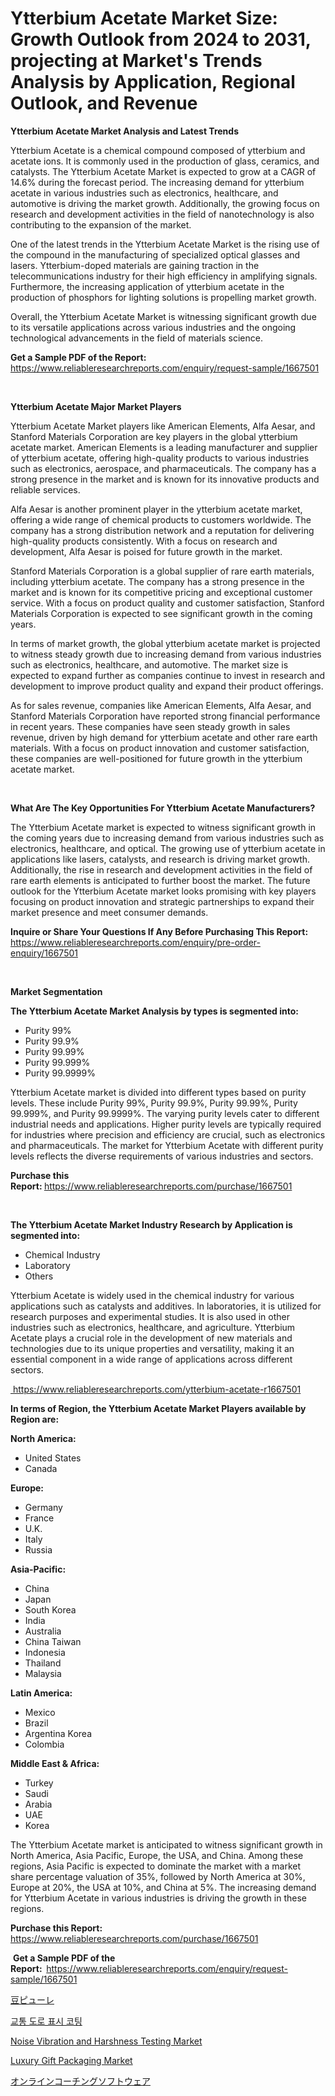 <p><h1>Ytterbium Acetate Market Size: Growth Outlook from 2024 to 2031, projecting at Market's Trends Analysis by Application, Regional Outlook, and Revenue</h1></p><p><strong>Ytterbium Acetate Market Analysis and Latest Trends</strong></p>
<p><p>Ytterbium Acetate is a chemical compound composed of ytterbium and acetate ions. It is commonly used in the production of glass, ceramics, and catalysts. The Ytterbium Acetate Market is expected to grow at a CAGR of 14.6% during the forecast period. The increasing demand for ytterbium acetate in various industries such as electronics, healthcare, and automotive is driving the market growth. Additionally, the growing focus on research and development activities in the field of nanotechnology is also contributing to the expansion of the market.</p><p>One of the latest trends in the Ytterbium Acetate Market is the rising use of the compound in the manufacturing of specialized optical glasses and lasers. Ytterbium-doped materials are gaining traction in the telecommunications industry for their high efficiency in amplifying signals. Furthermore, the increasing application of ytterbium acetate in the production of phosphors for lighting solutions is propelling market growth.</p><p>Overall, the Ytterbium Acetate Market is witnessing significant growth due to its versatile applications across various industries and the ongoing technological advancements in the field of materials science.</p></p>
<p><strong>Get a Sample PDF of the Report:&nbsp;</strong> <a href="https://www.reliableresearchreports.com/enquiry/request-sample/1667501">https://www.reliableresearchreports.com/enquiry/request-sample/1667501</a></p>
<p>&nbsp;</p>
<p><strong>Ytterbium Acetate Major Market Players</strong></p>
<p><p>Ytterbium Acetate Market players like American Elements, Alfa Aesar, and Stanford Materials Corporation are key players in the global ytterbium acetate market. American Elements is a leading manufacturer and supplier of ytterbium acetate, offering high-quality products to various industries such as electronics, aerospace, and pharmaceuticals. The company has a strong presence in the market and is known for its innovative products and reliable services.</p><p>Alfa Aesar is another prominent player in the ytterbium acetate market, offering a wide range of chemical products to customers worldwide. The company has a strong distribution network and a reputation for delivering high-quality products consistently. With a focus on research and development, Alfa Aesar is poised for future growth in the market.</p><p>Stanford Materials Corporation is a global supplier of rare earth materials, including ytterbium acetate. The company has a strong presence in the market and is known for its competitive pricing and exceptional customer service. With a focus on product quality and customer satisfaction, Stanford Materials Corporation is expected to see significant growth in the coming years.</p><p>In terms of market growth, the global ytterbium acetate market is projected to witness steady growth due to increasing demand from various industries such as electronics, healthcare, and automotive. The market size is expected to expand further as companies continue to invest in research and development to improve product quality and expand their product offerings.</p><p>As for sales revenue, companies like American Elements, Alfa Aesar, and Stanford Materials Corporation have reported strong financial performance in recent years. These companies have seen steady growth in sales revenue, driven by high demand for ytterbium acetate and other rare earth materials. With a focus on product innovation and customer satisfaction, these companies are well-positioned for future growth in the ytterbium acetate market.</p></p>
<p>&nbsp;</p>
<p><strong>What Are The Key Opportunities For Ytterbium Acetate Manufacturers?</strong></p>
<p><p>The Ytterbium Acetate market is expected to witness significant growth in the coming years due to increasing demand from various industries such as electronics, healthcare, and optical. The growing use of ytterbium acetate in applications like lasers, catalysts, and research is driving market growth. Additionally, the rise in research and development activities in the field of rare earth elements is anticipated to further boost the market. The future outlook for the Ytterbium Acetate market looks promising with key players focusing on product innovation and strategic partnerships to expand their market presence and meet consumer demands.</p></p>
<p><strong>Inquire or Share Your Questions If Any Before Purchasing This Report:</strong> <a href="https://www.reliableresearchreports.com/enquiry/pre-order-enquiry/1667501">https://www.reliableresearchreports.com/enquiry/pre-order-enquiry/1667501</a></p>
<p>&nbsp;</p>
<p><strong>Market Segmentation</strong></p>
<p><strong>The Ytterbium Acetate Market Analysis by types is segmented into:</strong></p>
<p><ul><li>Purity 99%</li><li>Purity 99.9%</li><li>Purity 99.99%</li><li>Purity 99.999%</li><li>Purity 99.9999%</li></ul></p>
<p><p>Ytterbium Acetate market is divided into different types based on purity levels. These include Purity 99%, Purity 99.9%, Purity 99.99%, Purity 99.999%, and Purity 99.9999%. The varying purity levels cater to different industrial needs and applications. Higher purity levels are typically required for industries where precision and efficiency are crucial, such as electronics and pharmaceuticals. The market for Ytterbium Acetate with different purity levels reflects the diverse requirements of various industries and sectors.</p></p>
<p><strong>Purchase this Report:&nbsp;</strong><a href="https://www.reliableresearchreports.com/purchase/1667501">https://www.reliableresearchreports.com/purchase/1667501</a></p>
<p>&nbsp;</p>
<p><strong>The Ytterbium Acetate Market Industry Research by Application is segmented into:</strong></p>
<p><ul><li>Chemical Industry</li><li>Laboratory</li><li>Others</li></ul></p>
<p><p>Ytterbium Acetate is widely used in the chemical industry for various applications such as catalysts and additives. In laboratories, it is utilized for research purposes and experimental studies. It is also used in other industries such as electronics, healthcare, and agriculture. Ytterbium Acetate plays a crucial role in the development of new materials and technologies due to its unique properties and versatility, making it an essential component in a wide range of applications across different sectors.</p></p>
<p><a href="https://www.reliableresearchreports.com/ytterbium-acetate-r1667501">&nbsp;https://www.reliableresearchreports.com/ytterbium-acetate-r1667501</a></p>
<p><strong>In terms of Region, the Ytterbium Acetate Market Players available by Region are:</strong></p>
<p>
    <p> <strong> North America: </strong>
        <ul>
            <li>United States</li>
            <li>Canada</li>
        </ul>
        </p> 
    <p> <strong> Europe: </strong>
        <ul>
            <li>Germany</li>
            <li>France</li>
            <li>U.K.</li>
            <li>Italy</li>
            <li>Russia</li>
        </ul>
        </p> 
    <p> <strong> Asia-Pacific: </strong>
        <ul>
            <li>China</li>
            <li>Japan</li>
            <li>South Korea</li>
            <li>India</li>
            <li>Australia</li>
            <li>China Taiwan</li>
            <li>Indonesia</li>
            <li>Thailand</li>
            <li>Malaysia</li>
        </ul>
        </p> 
    <p> <strong> Latin America: </strong>
        <ul>
            <li>Mexico</li>
            <li>Brazil</li>
            <li>Argentina Korea</li>
            <li>Colombia</li>
        </ul>
        </p> 
    <p> <strong> Middle East & Africa: </strong>
        <ul>
            <li>Turkey</li>
            <li>Saudi</li>
            <li>Arabia</li>
            <li>UAE</li>
            <li>Korea</li>
        </ul>
    </p>
    </p>
<p><p>The Ytterbium Acetate market is anticipated to witness significant growth in North America, Asia Pacific, Europe, the USA, and China. Among these regions, Asia Pacific is expected to dominate the market with a market share percentage valuation of 35%, followed by North America at 30%, Europe at 20%, the USA at 10%, and China at 5%. The increasing demand for Ytterbium Acetate in various industries is driving the growth in these regions.</p></p>
<p><strong>Purchase this Report: </strong><a href="https://www.reliableresearchreports.com/purchase/1667501">https://www.reliableresearchreports.com/purchase/1667501</a></p>
<p>&nbsp;<strong>Get a Sample PDF of the Report:&nbsp;&nbsp;</strong><a href="https://www.reliableresearchreports.com/enquiry/request-sample/1667501">https://www.reliableresearchreports.com/enquiry/request-sample/1667501</a></p>
<p><strong></strong></p>
<p><p><a href="https://medium.com/@magalirtiz2005/%E8%B1%86%E3%81%AE%E3%83%94%E3%83%A5%E3%83%BC%E3%83%AC%E5%B8%82%E5%A0%B4%E3%81%AE%E5%B1%95%E6%9C%9B-%E6%A5%AD%E7%95%8C%E3%81%AE%E6%A6%82%E8%A6%81%E3%81%A8%E4%BA%88%E6%B8%AC-2024%E5%B9%B4%E3%81%8B%E3%82%892031%E5%B9%B4-989ed815a13c">豆ピューレ</a></p><p><a href="https://github.com/GabrielBlanda5656/Market-Research-Report-List-1/blob/main/328137552582.md">교통 도로 표시 코팅</a></p><p><a href="https://www.linkedin.com/pulse/noise-vibration-harshness-testing-market-key-successful-business-jegic">Noise Vibration and Harshness Testing Market</a></p><p><a href="https://www.linkedin.com/pulse/luxury-gift-packaging-market-analysis-its-cagr-segmentation-n2lue">Luxury Gift Packaging Market</a></p><p><a href="https://medium.com/@willismills2023/%E3%82%AA%E3%83%B3%E3%83%A9%E3%82%A4%E3%83%B3%E3%82%B3%E3%83%BC%E3%83%81%E3%83%B3%E3%82%B0%E3%82%BD%E3%83%95%E3%83%88%E3%82%A6%E3%82%A7%E3%82%A2%E5%B8%82%E5%A0%B4%E3%81%AE%E3%82%B5%E3%82%A4%E3%82%BA-cagr-%E3%83%88%E3%83%AC%E3%83%B3%E3%83%89-2024-2030-4f485776d1f3">オンラインコーチングソフトウェア</a></p></p>